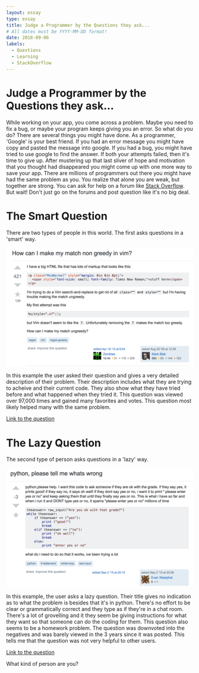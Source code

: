 ```yaml
---
layout: essay
type: essay
title: Judge a Programmer by the Questions they ask...
# All dates must be YYYY-MM-DD format!
date: 2018-09-06
labels:
  - Questions
  - Learning
  - StackOverflow
---
```

# Judge a Programmer by the Questions they ask...
While working on your app, you come across a problem.  Maybe you need to fix a bug, or maybe your program keeps giving you an error.  So what do you do?  There are several things you might have done.  As a programmer, 'Google' is your best friend.  If you had an error message you might have copy and pasted the message into google.  If you had a bug, you might have tried to use google to find the answer.  If both your attempts failed, then it's time to give up.  After mustering up that last sliver of hope and motivation that you thought had disappeared you might come up with one more way to save your app. There are millions of programmers out there you might have had the same problem as you.  You realize that alone you are weak, but together are strong.  You can ask for help on a forum like <a href='https://stackoverflow.com/'>Stack Overflow</a>.  But wait!  Don't just go on the forums and post question like it's no big deal.  

# The Smart Question
There are two types of people in this world.  The first asks questions in a 'smart' way.

<div class="ui image">
  <img class="ui image" src="../images/smartq.png">
</div>

In this example the user asked their question and gives a very detailed description of their problem.  Their description includes what they are trying to acheive and their current code.  They also show what they have tried before and what happened when they tried it.  This question was viewed over 97,000 times and gained many favorites and votes.  This question most likely helped many with the same problem. 

<a href='https://stackoverflow.com/questions/1305853/how-can-i-make-my-match-non-greedy-in-vim'>Link to the question</a>

# The Lazy Question
The second type of person asks questions in a 'lazy' way.  

<div class="ui image">
  <img class="ui image" src="../images/lazyq.png">
</div>

In this example, the user asks a lazy question.  Their title gives no indication as to what the problem is besides that it's in python.  There's no effort to be clear or grammatically correct and they type as if they're in a chat room.  There's a lot of grovelling and it they seem be giving instructions for what they want so that someone can do the coding for them.  This question also seems to be a homework problem.  The question was downvoted into the negatives and was barely viewed in the 3 years since it was posted.  This tells me that the question was not very helpful to other users.  

<a href='https://stackoverflow.com/questions/32362197/python-please-tell-me-whats-wrong'>Link to the question</a>

What kind of person are you?
